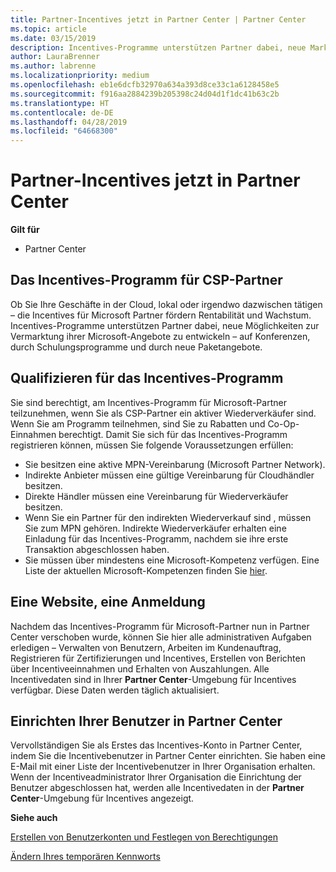 ```yaml
---
title: Partner-Incentives jetzt in Partner Center | Partner Center
ms.topic: article
ms.date: 03/15/2019
description: Incentives-Programme unterstützen Partner dabei, neue Marketingmethoden zu entwickeln, Schulungen anzubieten usw.
author: LauraBrenner
ms.author: labrenne
ms.localizationpriority: medium
ms.openlocfilehash: eb1e6dcfb32970a634a393d8ce33c1a6128458e5
ms.sourcegitcommit: f916aa2884239b205398c24d04d1f1dc41b63c2b
ms.translationtype: HT
ms.contentlocale: de-DE
ms.lasthandoff: 04/28/2019
ms.locfileid: "64668300"
---
```

# <a name="partner-incentives-is-now-on-partner-center"></a>Partner-Incentives jetzt in Partner Center 

**Gilt für**

-  Partner Center

## <a name="the-csp-partner-incentives-program"></a>Das Incentives-Programm für CSP-Partner

Ob Sie Ihre Geschäfte in der Cloud, lokal oder irgendwo dazwischen tätigen – die Incentives für Microsoft Partner fördern Rentabilität und Wachstum. Incentives-Programme unterstützen Partner dabei, neue Möglichkeiten zur Vermarktung ihrer Microsoft-Angebote zu entwickeln – auf Konferenzen, durch Schulungsprogramme und durch neue Paketangebote. 

## <a name="qualify-for-the-incentives-program"></a>Qualifizieren für das Incentives-Programm

Sie sind berechtigt, am Incentives-Programm für Microsoft-Partner teilzunehmen, wenn Sie als CSP-Partner ein aktiver Wiederverkäufer sind.
Wenn Sie am Programm teilnehmen, sind Sie zu Rabatten und Co-Op-Einnahmen berechtigt. Damit Sie sich für das Incentives-Programm registrieren können, müssen Sie folgende Voraussetzungen erfüllen: 
- Sie besitzen eine aktive MPN-Vereinbarung (Microsoft Partner Network).  
- Indirekte Anbieter müssen eine gültige Vereinbarung für Cloudhändler besitzen.
- Direkte Händler müssen eine Vereinbarung für Wiederverkäufer besitzen.
- Wenn Sie ein Partner für den indirekten Wiederverkauf sind , müssen Sie zum MPN gehören. Indirekte Wiederverkäufer erhalten eine Einladung für das Incentives-Programm, nachdem sie ihre erste Transaktion abgeschlossen haben. 
- Sie müssen über mindestens eine Microsoft-Kompetenz verfügen. Eine Liste der aktuellen Microsoft-Kompetenzen finden Sie [hier](competencies.md).

## <a name="one-site-one-log-on"></a>Eine Website, eine Anmeldung

Nachdem das Incentives-Programm für Microsoft-Partner nun in Partner Center verschoben wurde, können Sie hier alle administrativen Aufgaben erledigen – Verwalten von Benutzern, Arbeiten im Kundenauftrag, Registrieren für Zertifizierungen und Incentives, Erstellen von Berichten über Incentiveeinnahmen und Erhalten von Auszahlungen. Alle Incentivedaten sind in Ihrer **Partner Center**-Umgebung für Incentives verfügbar. Diese Daten werden täglich aktualisiert.
 
## <a name="set-your-users-up-in-partner-center"></a>Einrichten Ihrer Benutzer in Partner Center
 
Vervollständigen Sie als Erstes das Incentives-Konto in Partner Center, indem Sie die Incentivebenutzer in Partner Center einrichten. Sie haben eine E-Mail mit einer Liste der Incentivebenutzer in Ihrer Organisation erhalten. Wenn der Incentiveadministrator Ihrer Organisation die Einrichtung der Benutzer abgeschlossen hat, werden alle Incentivedaten in der **Partner Center**-Umgebung für Incentives angezeigt.

**Siehe auch**

[Erstellen von Benutzerkonten und Festlegen von Berechtigungen](create-user-accounts-and-set-permissions.md)

[Ändern Ihres temporären Kennworts](change-your-temporary-password.md)

